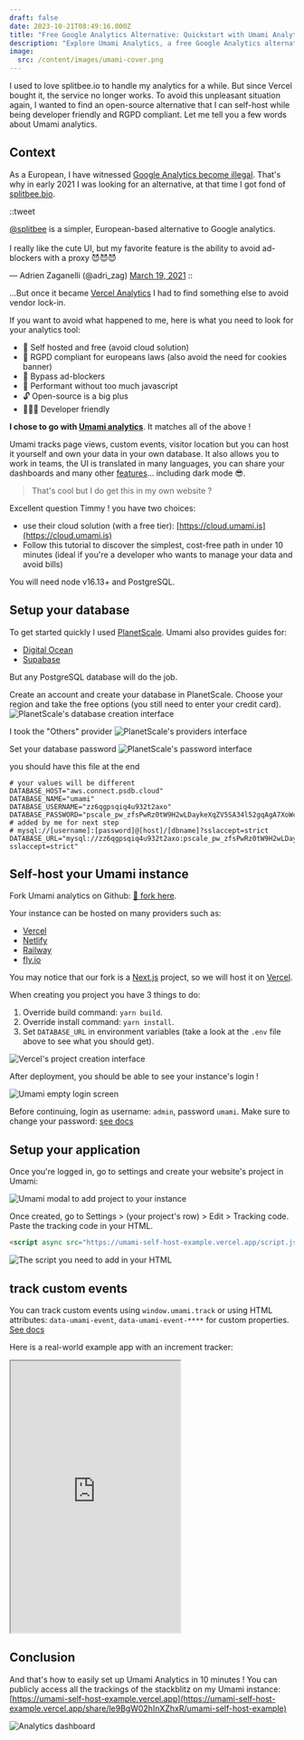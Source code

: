 ```yaml
---
draft: false
date: 2023-10-21T08:49:16.000Z
title: "Free Google Analytics Alternative: Quickstart with Umami Analytics"
description: "Explore Umami Analytics, a free Google Analytics alternative. This tutorial covers setup to custom event tracking, offering a self-hosted, open-source solution."
image:
  src: /content/images/umami-cover.png
---
```


I used to love splitbee.io to handle my analytics for a while. But since Vercel bought it, the service no longer works. To avoid this unpleasant situation again, I wanted to find an open-source alternative that I can self-host while being developer friendly and RGPD compliant. Let me tell you a few words about Umami analytics.

<!-- more -->

## Context

As a European, I have witnessed [Google Analytics become illegal](https://plausible.io/blog/google-analytics-illegal). That's why in early 2021 I was looking for an alternative, at that time I got fond of [splitbee.bio](https://splitbee.io/).

::tweet
<p lang="en" dir="ltr"><a href="https://twitter.com/splitbee?ref_src=twsrc%5Etfw">@splitbee</a> is a simpler, European-based alternative to Google analytics.<br><br>I really like the cute UI, but my favorite feature is the ability to avoid ad-blockers with a proxy 😈😈😈</p>&mdash; Adrien Zaganelli (@adri_zag) <a href="https://twitter.com/adri_zag/status/1372861060731052035?ref_src=twsrc%5Etfw">March 19, 2021</a>
::

...But once it became [Vercel Analytics](https://vercel.com/blog/vercel-acquires-splitbee) I had to find something else to avoid vendor lock-in.

If you want to avoid what happened to me, here is what you need to look for your analytics tool:
- 🤑 Self hosted and free (avoid cloud solution)
- 🍪 RGPD compliant for europeans laws (also avoid the need for cookies banner)
- 🥷 Bypass ad-blockers
- 🪽 Performant without too much javascript
- 🔓 Open-source is a big plus
- 🧑🏻‍💻 Developer friendly

**I chose to go with [Umami analytics](https://umami.is/)**. It matches all of the above !

Umami tracks page views, custom events, visitor location but you can host it yourself and own your data in your own database.
It also allows you to work in teams, the UI is translated in many languages, you can share your dashboards and many other [features](https://umami.is/features)... including dark mode 😎.

> That's cool but I do get this in my own website ?

Excellent question Timmy ! you have two choices:
- use their cloud solution (with a free tier): [https://cloud.umami.is](https://cloud.umami.is)
- Follow this tutorial to discover the simplest, cost-free path in under 10 minutes (ideal if you're a developer who wants to manage your data and avoid bills)

You will need node v16.13+ and PostgreSQL.

## Setup your database

To get started quickly I used [PlanetScale](https://planetscale.com/pricing). Umami also provides guides for:
- [Digital Ocean](https://umami.is/docs/running-on-digitalocean)
- [Supabase](https://umami.is/docs/running-on-supabase)

But any PostgreSQL database will do the job.

Create an account and create your database in PlanetScale. Choose your region and take the free options (you still need to enter your credit card).
![PlanetScale's database creation interface](/content/images/umami-planetscale-setup.jpg)

I took the "Others" provider
![PlanetScale's providers interface](/content/images/umami-planetscale-provider.jpg)

Set your database password
![PlanetScale's password interface](/content/images/umami-planetscale-password.jpg)

you should have this file at the end
```toml[.env]
# your values will be different
DATABASE_HOST="aws.connect.psdb.cloud"
DATABASE_NAME="umami"
DATABASE_USERNAME="zz6qgpsqiq4u932t2axo"
DATABASE_PASSWORD="pscale_pw_zfsPwRz0tW9H2wLDaykeXqZV5SA34l52gqAgA7XoWc0"
# added by me for next step
# mysql://[username]:[password]@[host]/[dbname]?sslaccept=strict
DATABASE_URL="mysql://zz6qgpsqiq4u932t2axo:pscale_pw_zfsPwRz0tW9H2wLDaykeXqZV5SA34l52gqAgA7XoWc0@aws.connect.psdb.cloud/umami?sslaccept=strict"
```

## Self-host your Umami instance

Fork Umami analytics on Github: [🔗 fork here](https://github.com/umami-software/umami/fork).

Your instance can be hosted on many providers such as:
- [Vercel](https://umami.is/docs/running-on-vercel)
- [Netlify](https://umami.is/docs/running-on-netlify)
- [Railway](https://umami.is/docs/running-on-railway)
- [fly.io](https://umami.is/docs/running-on-fly-io)

You may notice that our fork is a [Next.js](https://nextjs.org/) project, so we will host it on [Vercel](https://nextjs.org/).

When creating you project you have 3 things to do:
1. Override build command: `yarn build`.
2. Override install command: `yarn install`.
3. Set `DATABASE_URL` in environment variables (take a look at the `.env` file above to see what you should get).

![Vercel's project creation interface](/content/images/umami-vercel-setup.jpg)

After deployment, you should be able to see your instance's login !

![Umami empty login screen](/content/images/umami-login.jpg)

Before continuing, login as username: `admin`, password `umami`. Make sure to change your password: [see docs](https://umami.is/docs/login)

## Setup your application

Once you're logged in, go to settings and create your website's project in Umami:

![Umami modal to add project to your instance](/content/images/umami-create-project.jpg)

Once created, go to Settings > (your project's row) > Edit > Tracking code. Paste the tracking code in your HTML.
```html
<script async src="https://umami-self-host-example.vercel.app/script.js" data-website-id="a477d142-f3d5-4514-8251-f9f538a2b28f"></script>
```

![The script you need to add in your HTML](/content/images/umami-tracking-code.jpg)


## track custom events

You can track custom events using `window.umami.track` or using HTML attributes: `data-umami-event`, `data-umami-event-****` for custom properties.
[See docs](https://umami.is/docs/track-events)

Here is a real-world example app with an increment tracker:
<iframe class="w-full" height="480" src="https://stackblitz.com/edit/vitejs-vite-fqrzhn?ctl=1&embed=1&file=src%2FApp.tsx"></iframe>


## Conclusion

And that's how to easily set up Umami Analytics in 10 minutes ! You can publicly access all the trackings of the stackblitz on my Umami instance: [https://umami-self-host-example.vercel.app](https://umami-self-host-example.vercel.app/share/le9BgW02hInXZhxR/umami-self-host-example)

![Analytics dashboard](/content/images/umami-final.jpg)